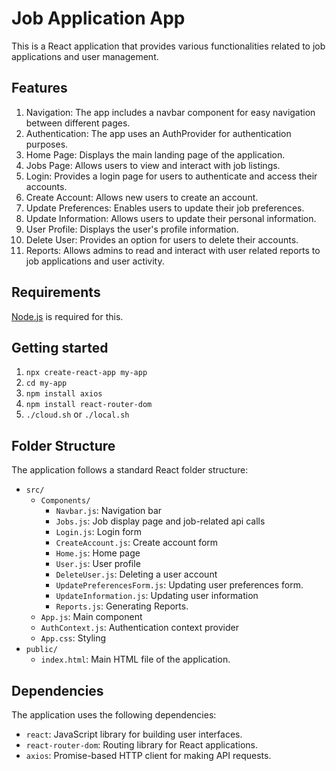 # Job Application App

This is a React application that provides various functionalities related to job applications and user management.

## Features

1. Navigation: The app includes a navbar component for easy navigation between different pages.
2. Authentication: The app uses an AuthProvider for authentication purposes.
3. Home Page: Displays the main landing page of the application.
4. Jobs Page: Allows users to view and interact with job listings.
5. Login: Provides a login page for users to authenticate and access their accounts.
6. Create Account: Allows new users to create an account.
7. Update Preferences: Enables users to update their job preferences.
8. Update Information: Allows users to update their personal information.
9. User Profile: Displays the user's profile information.
10. Delete User: Provides an option for users to delete their accounts.
11. Reports: Allows admins to read and interact with user related reports to job applications and user activity.

## Requirements
[Node.js](https://nodejs.org/en/download) is required for this.

## Getting started
1. `npx create-react-app my-app`
2. `cd my-app`
3. `npm install axios`
4. `npm install react-router-dom`
5. `./cloud.sh` or `./local.sh`

## Folder Structure

The application follows a standard React folder structure:

- `src/`
  - `Components/`
    - `Navbar.js`: Navigation bar
    - `Jobs.js`: Job display page and job-related api calls
    - `Login.js`: Login form
    - `CreateAccount.js`: Create account form
    - `Home.js`: Home page
    - `User.js`: User profile
    - `DeleteUser.js`: Deleting a user account
    - `UpdatePreferencesForm.js`: Updating user preferences form.
    - `UpdateInformation.js`: Updating user information
    - `Reports.js`: Generating Reports.
  - `App.js`: Main component
  - `AuthContext.js`: Authentication context provider
  - `App.css`: Styling
- `public/`
  - `index.html`: Main HTML file of the application.

## Dependencies

The application uses the following dependencies:

- `react`: JavaScript library for building user interfaces.
- `react-router-dom`: Routing library for React applications.
- `axios`: Promise-based HTTP client for making API requests.
